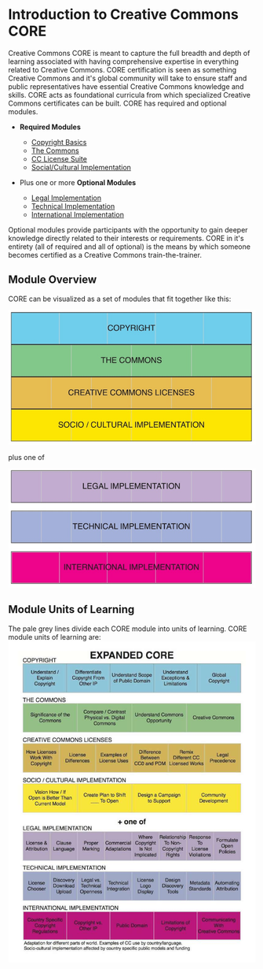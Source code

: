 # Introduction to Creative Commons CORE

Creative Commons CORE is meant to capture the full breadth and depth of learning associated with having comprehensive expertise in everything related to Creative Commons. CORE certification is seen as something Creative Commons and it's global community will take to ensure staff and public representatives have essential Creative Commons knowledge and skills. CORE acts as foundational curricula from which specialized Creative Commons certificates can be built. CORE has required and optional modules.

* **Required Modules**
  * [Copyright Basics](core/copyright.md)
  * [The Commons](core/commons.md)
  * [CC License Suite](core/licenses.md)
  * [Social/Cultural Implementation](core/social-cultural.md)
  
* Plus one or more **Optional Modules**
  * [Legal Implementation](core/legal.md)
  * [Technical Implementation](core/technical.md)
  * [International Implementation](core/international.md)

Optional modules provide participants with the opportunity to gain deeper knowledge directly related to their interests or requirements. CORE in it's entirety (all of required and all of optional) is the means by which someone becomes certified as a Creative Commons train-the-trainer.

## Module Overview
CORE can be visualized as a set of modules that fit together like this:

![Copyright Basics, The Commons, CC Licenses, and Social/Cultural Implementation](img/core-four.jpg "Four Required Modules")

plus one of

![Legal, Technical, or International Implementation](img/core-plus.jpg "Three Optional Modules")


## Module Units of Learning

The pale grey lines divide each CORE module into units of learning. CORE module units of learning are:
![Expanded details of core module](img/core-expanded.jpg "Each CORE module breaks down further into units of learning")



